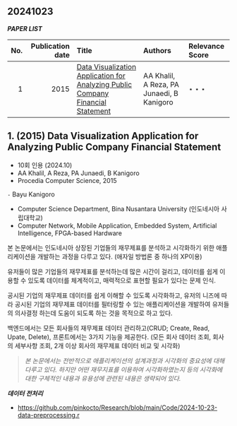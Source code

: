 ## 20241023

***PAPER LIST***

|   No. |   Publication date | Title                                                                                                                | Authors           | Relevance Score   |
|------:|-------------------:|:---------------------------------------------------------------------------------------------------------------------|:------------------|:------------------|
|     1 |               2015 | [Data Visualization Application for Analyzing Public Company Financial Statement](#no-1)|AA Khalil, A Reza, PA Junaedi, B Kanigoro | $\star\star\star$|


<a name = "no-1"></a>
## 1. (2015) Data Visualization Application for Analyzing Public Company Financial Statement
- 10회 인용 (2024.10)
- AA Khalil, A Reza, PA Junaedi, B Kanigoro
- Procedia Computer Science, 2015

`-` Bayu Kanigoro
- Computer Science Department, Bina Nusantara University (인도네시아 사립대학교)
- Computer Network, Mobile Application, Embedded System, Artificial Intelligence, FPGA-based Hardware

본 논문에서는 인도네시아 상장된 기업들의 재무제표를 분석하고 시각화하기 위한 애플리케이션을 개발하는 과정을 다루고 있다. (애자일 방법론 중 하나의 XP이용)

유저들이 많은 기업들의 재무제표를 분석하는데 많은 시간이 걸리고, 데이터를 쉽게 이용할 수 있도록 데이터를 체계적이고, 매력적으로 표현할 필요가 있다는 문제 인식.

공시된 기업의 재무제표 데이터를 쉽게 이해할 수 있도록 시각화하고, 유저의 니즈에 따라 공시된 기업의 재무제표 데이터를 필터링할 수 있는 애플리케이션을 개발하여 유저들의 의사결정 하는데 도움이 되도록 하는 것을 목적으로 하고 있다. 

백엔드에서는 모든 회사들의 재무제표 데이터 관리하고(CRUD; Create, Read, Upate, Delete),
프론트에서는 3가지 기능을 제공한다. (모든 회사 데이터 조회, 회사의 세부사항 조회, 2개 이상 회사의 재무제표 데이터 비교 및 시각화) 


> *본 논문에서는 전반적으로 애플리케이션의 설계과정과 시각화의 중요성에 대해 다루고 있다. 하지만 어떤 재무지표를 이용하여 시각화하였는지 등의 시각화에 대한 구체적인 내용과 유용성에 관련된 내용은 생략되어 있다.*


***데이터 전처리***
- <https://github.com/pinkocto/Research/blob/main/Code/2024-10-23-data-preprocessing.r>